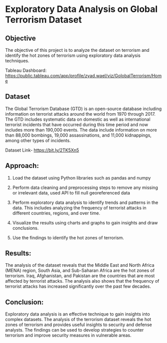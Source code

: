 # Exploratory Data Analysis on Global Terrorism Dataset 


## Objective
The objective of this project is to analyze the dataset on terrorism and identify the hot zones of terrorism using exploratory data analysis techniques.

Tableau Dashboard: https://public.tableau.com/app/profile/zyad.wael/viz/GolobalTerrorism/Home

## Dataset 
The Global Terrorism Database (GTD) is an open-source database including information on terrorist attacks around the world from 1970 through 2017. The GTD includes systematic data on domestic as well as international terrorist incidents that have occurred during this time period and now includes more than 190,000 events. The data include information on more than 88,000 bombings, 19,000 assassinations, and 11,000 kidnappings, among other types of incidents.

Dataset Link- https://bit.ly/2TK5Xn5

## Approach:

1. Load the dataset using Python libraries such as pandas and numpy

2. Perform data cleaning and preprocessing steps to remove any missing or irrelevant data, used API to fill null georeferenced data

3. Perform exploratory data analysis to identify trends and patterns in the data. This includes analyzing the frequency of terrorist attacks in different countries, regions, and over time.

4. Visualize the results using charts and graphs to gain insights and draw conclusions.

5. Use the findings to identify the hot zones of terrorism.


## Results:
The analysis of the dataset reveals that the Middle East and North Africa (MENA) region, South Asia, and Sub-Saharan Africa are the hot zones of terrorism. Iraq, Afghanistan, and Pakistan are the countries that are most affected by terrorist attacks. The analysis also shows that the frequency of terrorist attacks has increased significantly over the past few decades.

## Conclusion:
Exploratory data analysis is an effective technique to gain insights into complex datasets. The analysis of the terrorism dataset reveals the hot zones of terrorism and provides useful insights to security and defense analysts. The findings can be used to develop strategies to counter terrorism and improve security measures in vulnerable areas.
